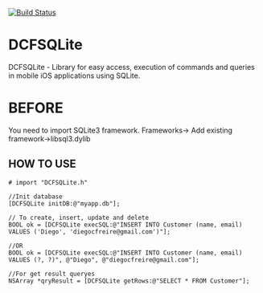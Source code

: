 [![Build Status](https://travis-ci.org/diegocfreire/DCFSQLite.png)](http://travis-ci.org/#!/diegocfreire/DCFSQLite) 

DCFSQLite
=========

DCFSQLite - Library for easy access, execution of commands and queries in mobile iOS applications using SQLite.

BEFORE
======
You need to import SQLite3 framework. 
Frameworks-> Add existing framework->libsql3.dylib

## HOW TO USE
	# import "DCFSQLite.h"
	
	//Init database 
	[DCFSQLite initDB:@"myapp.db"];
	
	// To create, insert, update and delete
	BOOL ok = [DCFSQLite execSQL:@"INSERT INTO Customer (name, email) VALUES ('Diego', 'diegocfreire@gmail.com')"];
	
	//OR
	BOOL ok = [DCFSQLite execSQL:@"INSERT INTO Customer (name, email) VALUES (?, ?)", @"Diego", @"diegocfreire@gmail.com"];

	//For get result queryes
	NSArray *qryResult = [DCFSQLite getRows:@"SELECT * FROM Customer"];
